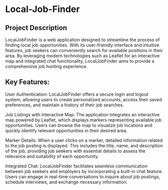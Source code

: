 # Local-Job-Finder

## Project Description

  LocalJobFinder is a web application designed to streamline the process of finding local job opportunities. With its user-friendly interface and intuitive features, job seekers can conveniently search for available positions in their area. By leveraging modern technologies such as Leaflet for an interactive map and integrated chat functionality, LocalJobFinder aims to provide a comprehensive job hunting experience.

## Key Features:

  User Authentication: LocalJobFinder offers a secure login and logout system, allowing users to create personalized accounts, access their saved preferences, and maintain a history of their job searches.

  Job Listings with Interactive Map: The application integrates an interactive map powered by Leaflet, which displays markers representing available job opportunities. Users can browse the map to visualize job locations and quickly identify relevant opportunities in their desired area.

  Marker Details: When a user clicks on a marker, detailed information related to the job posting is displayed. This includes the title, name, and description of the job, providing job seekers with essential details to assess the relevance and suitability of each opportunity.

  Integrated Chat: LocalJobFinder facilitates seamless communication between job seekers and employers by incorporating a built-in chat feature. Users can engage in real-time conversations to inquire about job postings, schedule interviews, and exchange necessary information.
